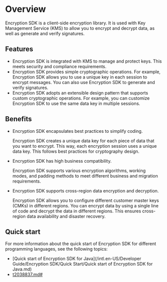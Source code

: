 # Overview

Encryption SDK is a client-side encryption library. It is used with Key Management Service \(KMS\) to allow you to encrypt and decrypt data, as well as generate and verify signatures.

## Features

-   Encryption SDK is integrated with KMS to manage and protect keys. This meets security and compliance requirements.
-   Encryption SDK provides simple cryptographic operations. For example, Encryption SDK allows you to use a unique key in each session to encrypt messages. You can also use Encryption SDK to generate and verify signatures.
-   Encryption SDK adopts an extensible design pattern that supports custom cryptographic operations. For example, you can customize Encryption SDK to use the same data key in multiple sessions.

## Benefits

-   Encryption SDK encapsulates best practices to simplify coding.

    Encryption SDK creates a unique data key for each piece of data that you want to encrypt. This way, each encryption session uses a unique data key. This follows best practices for cryptography design.

-   Encryption SDK has high business compatibility.

    Encryption SDK supports various encryption algorithms, working modes, and padding methods to meet different business and migration requirements.

-   Encryption SDK supports cross-region data encryption and decryption.

    Encryption SDK allows you to configure different customer master keys \(CMKs\) in different regions. You can encrypt data by using a single line of code and decrypt the data in different regions. This ensures cross-region data availability and disaster recovery.


## Quick start

For more information about the quick start of Encryption SDK for different programming languages, see the following topics:

-   [Quick start of Encryption SDK for Java](/intl.en-US/Developer Guide/Encryption SDK/Quick Start/Quick start of Encryption SDK for Java.md)
-   [t2038837.md\#]()

